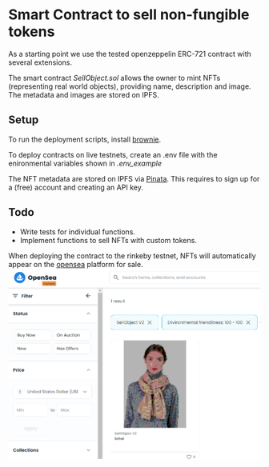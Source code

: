 # Smart Contract to sell non-fungible tokens

As a starting point we use the tested openzeppelin ERC-721 contract with several extensions.

The smart contract *SellObject.sol* allows the owner to mint NFTs (representing real world objects), providing name, description and image.
The metadata and images are stored on IPFS.


## Setup

To run the deployment scripts, install [brownie](https://eth-brownie.readthedocs.io/en/stable/install.html).

To deploy contracts on live testnets, create an .env file with the enironmental variables shown in *.env_example*

The NFT metadata are stored on IPFS via [Pinata](https://www.pinata.cloud/). This requires to sign up for a (free) account and creating an API key.

## Todo

- Write tests for individual functions.
- Implement functions to sell NFTs with custom tokens.
  
When deploying the contract to the rinkeby testnet, NFTs will automatically appear on the [opensea](https://opensea.io/) platform for sale.
![opensea_example](./img/opensea_example.PNG)